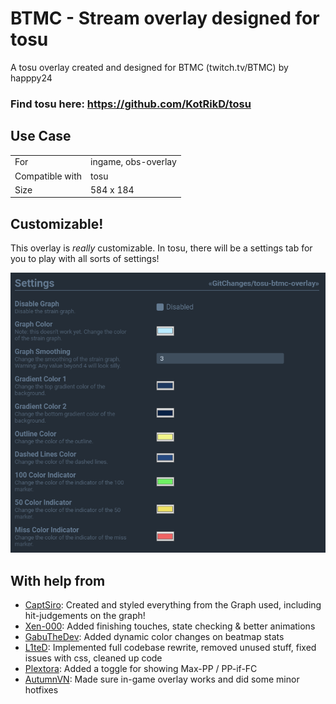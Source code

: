 # BTMC - Stream overlay designed for tosu

A tosu overlay created and designed for BTMC (twitch.tv/BTMC) by happpy24

### Find tosu here: https://github.com/KotRikD/tosu

## Use Case

|                 |                     |
| --------------- | ------------------- |
| For             | ingame, obs-overlay |
| Compatible with | tosu                |
| Size            | 584 x 184           |

## Customizable!

This overlay is _really_ customizable. In tosu, there will be a settings tab for you to play with all sorts of settings!

![settings-tosu](assets/image.png)

## With help from

-   [CaptSiro](https://github.com/CaptSiro): Created and styled everything from the Graph used, including hit-judgements on the graph!
-   [Xen-000](https://github.com/xen-000): Added finishing touches, state checking & better animations
-   [GabuTheDev](https://github.com/GabuTheDev): Added dynamic color changes on beatmap stats
-   [L1teD](https://github.com/L1teD): Implemented full codebase rewrite, removed unused stuff, fixed issues with css, cleaned up code
-   [Plextora](https://github.com/Plextora): Added a toggle for showing Max-PP / PP-if-FC
-   [AutumnVN](https://github.com/AutumnVN): Made sure in-game overlay works and did some minor hotfixes

